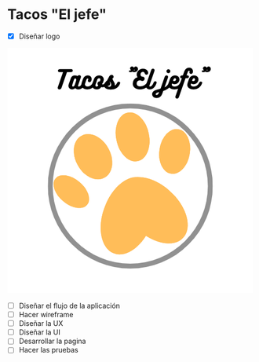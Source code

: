 # Tacos "El jefe"

- [X] Diseñar logo

[![Logo](./public/logotaqueria.png)](https://www.canva.com/design/DAFP1FVX1KM/WjBkc2i06-wdBiQbIGoSKw/view?utm_content=DAFP1FVX1KM&utm_campaign=designshare&utm_medium=link2&utm_source=sharebutton)
- [ ] Diseñar el flujo de la aplicación 
- [ ] Hacer wireframe
- [ ] Diseñar la UX
- [ ] Diseñar la UI
- [ ] Desarrollar la pagina
- [ ] Hacer las pruebas 
